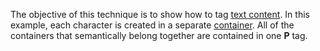 The objective of this technique is to show how to tag [text content](https://www.pdfa.org/glossary-of-accessibility-terminology-in-pdf/#text-content). In this example, each character is created in a separate [container](https://pdfa.org/glossary-of-accessibility-terminology-in-pdf/#Container). All of the containers that semantically belong together are contained in one **P** tag.
